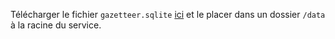 Télécharger le fichier `gazetteer.sqlite` [ici](https://adresse.data.gouv.fr/data/db/gazetteer/2024) et le placer dans un dossier `/data` à la racine du service.